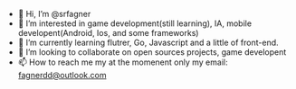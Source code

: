 - 👋 Hi, I’m @srfagner
- 👀 I’m interested in game development(still learning), IA, mobile developent(Android, Ios, and some frameworks)
- 🌱 I’m currently learning flutrer, Go, Javascript and a little of front-end.
- 💞️ I’m looking to collaborate on open sources projects, game developent
- 📫 How to reach me my at the momenent only my email: fagnerdd@outlook.com

<!---
FagnerLuan/FagnerLuan is a ✨ special ✨ repository because its `README.md` (this file) appears on your GitHub profile.
You can click the Preview link to take a look at your changes.
--->
